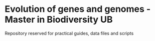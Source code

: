 # Evolution of genes and genomes - Master in Biodiversity UB
Repository reserved for practical guides, data files and scripts
